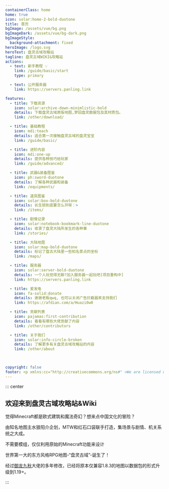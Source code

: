 ```yaml
---
containerClass: home
home: true
icon: solar:home-2-bold-duotone
title: 首页
bgImage: /assets/vue/bg.png
bgImageDark: /assets/vue/bg-dark.png
bgImageStyle:
  background-attachment: fixed
heroImage: /logo.svg
heroText: 盘灵古域攻略站
tagline: 盘灵古域WIKI&攻略站
actions:
  - text: 新手教程 💡
    link: /guide/basic/start
    type: primary

  - text: 公开服务器
    link: https://servers.panling.link

features:
  - title: 下载资源
    icon: solar:archive-down-minimlistic-bold
    details: 下载盘灵古域原版地图,梦回盘灵数据包及其材质包。
    link: /other/download/

  - title: 基础教程
    icon: mdi:teach
    details: 适合第一次接触盘灵古域的盘灵宝宝
    link: /guide/basic/

  - title: 进阶内容
    icon: mdi:one-up
    details: 提供各种技巧给玩家
    link: /guide/advanced/

  - title: 武器&装备图鉴
    icon: ph:sword-duotone
    details: 了解各种武器和装备
    link: /equipments/

  - title: 道具图鉴
    icon: solar:box-bold-duotone
    details: 长生锁到底要怎么开呀：>
    link: /items/

  - title: 剧情记录
    icon: solar:notebook-bookmark-line-duotone
    details: 收录了盘灵大陆所发生的各种事
    link: /stories/

  - title: 大陆地图
    icon: solar:map-bold-duotone
    details: 标记了盘古大陆里一些知名景点的坐标
    link: /maps/

  - title: 服务器
    icon: solar:server-bold-duotone
    details: 一个人玩觉得无聊?加入服务器一起玩吧[项目重构中]
    link: https://servers.panling.link

  - title: 爱发电
    icon: fa-solid:donate
    details: 谢谢老板qwq, 也可以关闭广告拦截器来支持我们
    link: https://afdian.com/a/Huazi0w0

  - title: 贡献列表
    icon: pajamas:first-contribution
    details: 看看有哪些大佬贡献了内容
    link: /other/contributors

  - title: 关于我们
    icon: solar:info-circle-broken
    details: 了解更多有关盘灵古域攻略站的内容
    link: /other/about


  
copyright: false
footer: <p xmlns:cc="http://creativecommons.org/ns#" >We are licensed under <a href="http://creativecommons.org/licenses/by/4.0/?ref=chooser-v1" target="_blank" rel="license noopener noreferrer" style="display:inline-block;">CC BY 4.0<img style="height:22px!important;margin-left:3px;vertical-align:text-bottom;" src="https://mirrors.creativecommons.org/presskit/icons/cc.svg?ref=chooser-v1"><img style="height:22px!important;margin-left:3px;vertical-align:text-bottom;" src="https://mirrors.creativecommons.org/presskit/icons/by.svg?ref=chooser-v1"></a></p><br />网站所涉及的公司名称、商标、产品等均为其各自所有者的资产，仅供识别。涉及游戏内的剧情文本为MayorTW & 紅石口袋所有。<br />"Minecraft"以及"我的世界"为美国微软公司的商标 本站与微软公司没有从属关系。| © 2015 - 2025 3ON EM | <a href="https://icp.gov.moe/?keyword=20240969" target="_blank">萌ICP备20240969号</a>
---
```


::: center

## 欢迎来到盘灵古域攻略站&Wiki

觉得Minecraft都是欧式建筑和魔法奇幻？想来点中国文化的冒险？

由知名地图主水狼阳介企划，MTW和红石口袋联手打造，集场景与剧情、机关系统之大成。 

不需要模组，仅仅利用原始的Minecraft功能来设计 

世界第一大的东方风格RPG地图-“盘灵古域”-诞生了！

<BiliBili bvid="BV1uW41177Lh" />

经过[御龙九秋](https://search.mcbbs.net/home.php?mod=space&uid=2592696)大佬的多年修改，已经将原本仅兼容1.8.3的地图以数据包的形式升级到1.19+。

:::

 
